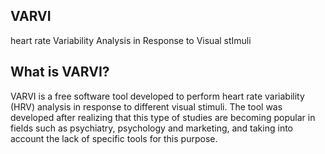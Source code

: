 VARVI
-----

heart rate Variability Analysis in Response to Visual stImuli


What is VARVI?
--------------

VARVI is a free software tool developed to perform heart rate variability (HRV) analysis in response to different visual stimuli. The tool was developed after realizing that this type of studies are becoming popular in fields such as psychiatry, psychology and marketing, and taking into account the lack of specific tools for this purpose.
